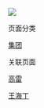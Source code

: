 ![](https://d808nbvp7c6qcn.archive.md/GznI4/f225c89a8f52e13ef9019f7cfa6fd919be418299.jpg)

页面分类

[集团](集团.md)

关联页面

[高雷](高雷.md)

[王海丁](王海丁.md)
